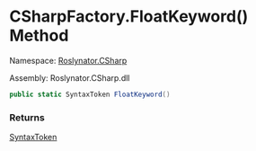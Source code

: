 # CSharpFactory\.FloatKeyword\(\) Method

Namespace: [Roslynator.CSharp](../../README.md)

Assembly: Roslynator\.CSharp\.dll

```csharp
public static SyntaxToken FloatKeyword()
```

### Returns

[SyntaxToken](https://docs.microsoft.com/en-us/dotnet/api/microsoft.codeanalysis.syntaxtoken)


